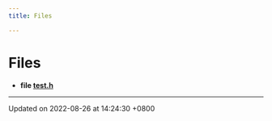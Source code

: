 ```yaml
---
title: Files

---
```


# Files




* **file [test.h](/Files/test_8h.md#file-test.h)** 



-------------------------------

Updated on 2022-08-26 at 14:24:30 +0800
